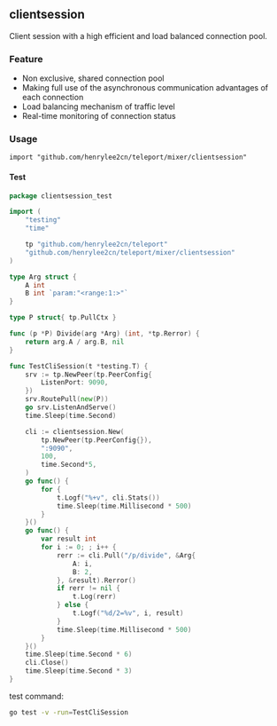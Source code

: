 ## clientsession

Client session with a high efficient and load balanced connection pool.

### Feature

- Non exclusive, shared connection pool
- Making full use of the asynchronous communication advantages of each connection
- Load balancing mechanism of traffic level
- Real-time monitoring of connection status

### Usage
	
`import "github.com/henrylee2cn/teleport/mixer/clientsession"`

#### Test

```go
package clientsession_test

import (
	"testing"
	"time"

	tp "github.com/henrylee2cn/teleport"
	"github.com/henrylee2cn/teleport/mixer/clientsession"
)

type Arg struct {
	A int
	B int `param:"<range:1:>"`
}

type P struct{ tp.PullCtx }

func (p *P) Divide(arg *Arg) (int, *tp.Rerror) {
	return arg.A / arg.B, nil
}

func TestCliSession(t *testing.T) {
	srv := tp.NewPeer(tp.PeerConfig{
		ListenPort: 9090,
	})
	srv.RoutePull(new(P))
	go srv.ListenAndServe()
	time.Sleep(time.Second)

	cli := clientsession.New(
		tp.NewPeer(tp.PeerConfig{}),
		":9090",
		100,
		time.Second*5,
	)
	go func() {
		for {
			t.Logf("%+v", cli.Stats())
			time.Sleep(time.Millisecond * 500)
		}
	}()
	go func() {
		var result int
		for i := 0; ; i++ {
			rerr := cli.Pull("/p/divide", &Arg{
				A: i,
				B: 2,
			}, &result).Rerror()
			if rerr != nil {
				t.Log(rerr)
			} else {
				t.Logf("%d/2=%v", i, result)
			}
			time.Sleep(time.Millisecond * 500)
		}
	}()
	time.Sleep(time.Second * 6)
	cli.Close()
	time.Sleep(time.Second * 3)
}
```

test command:

```sh
go test -v -run=TestCliSession
```